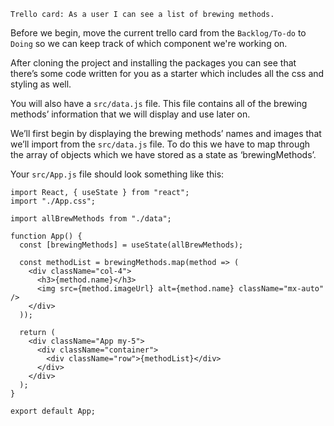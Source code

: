	Trello card: As a user I can see a list of brewing methods.

Before we begin, move the current trello card from the `Backlog/To-do` to `Doing` so we can keep track of which component we're working on.

After cloning the project and installing the packages you can see that there’s some code written for you as a starter which includes all the css and styling as well.

You will also have a  `src/data.js` file.
This file contains all of the brewing methods’ information that we will display and use later on.


We’ll first begin by displaying the brewing methods’ names and images that we’ll import from the `src/data.js` file.
To do this we have to map through the array of objects which we have stored as a state as ‘brewingMethods’.

Your `src/App.js` file should look something like this:

```
import React, { useState } from "react";
import "./App.css";

import allBrewMethods from "./data";

function App() {
  const [brewingMethods] = useState(allBrewMethods);

  const methodList = brewingMethods.map(method => (
    <div className="col-4">
      <h3>{method.name}</h3>
      <img src={method.imageUrl} alt={method.name} className="mx-auto" />
    </div>
  ));

  return (
    <div className="App my-5">
      <div className="container">
        <div className="row">{methodList}</div>
      </div>
    </div>
  );
}

export default App;
```
